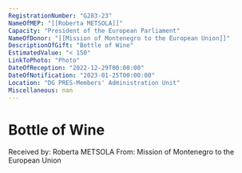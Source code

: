 ```yaml
---
RegistrationNumber: "G283-23"
NameOfMEP: "[[Roberta METSOLA]]"
Capacity: "President of the European Parliament"
NameOfDonor: "[[Mission of Montenegro to the European Union]]"
DescriptionOfGift: "Bottle of Wine"
EstimatedValue: "< 150"
LinkToPhoto: "Photo"
DateOfReception: "2022-12-29T00:00:00"
DateOfNotification: "2023-01-25T00:00:00"
Location: "DG PRES-Members' Administration Unit"
Miscellaneous: nan
---
```


# Bottle of Wine

Received by: Roberta METSOLA
From: Mission of Montenegro to the European Union
